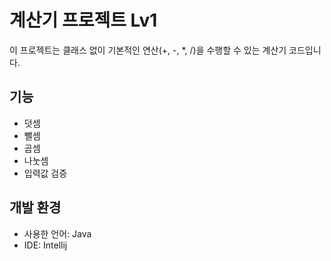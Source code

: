 # 계산기 프로젝트 Lv1
이 프로젝트는 클래스 없이 기본적인 연산(+, -, *, /)을 수행할 수 있는 계산기 코드입니다.

## 기능
- 덧셈
- 뺄셈
- 곱셈
- 나눗셈
- 입력값 검증

## 개발 환경
- 사용한 언어: Java
- IDE: Intellij
